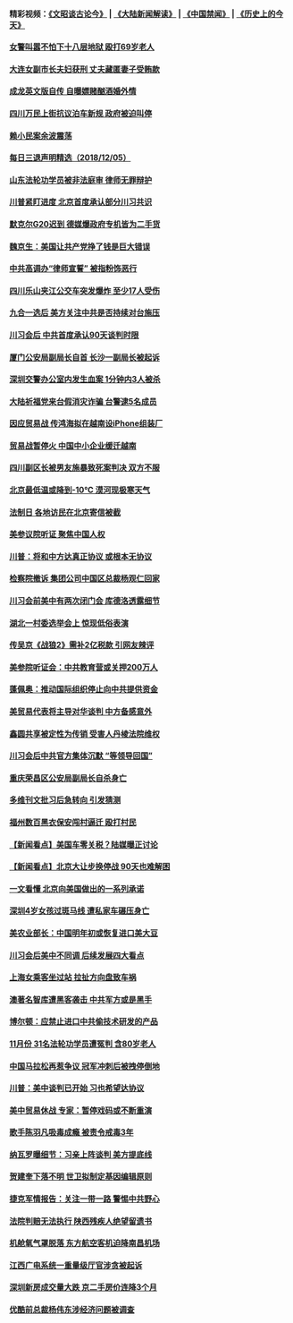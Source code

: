 #### 精彩视频：[《文昭谈古论今》](https://github.com/gfw-breaker/wenzhao/blob/master/README.md?t=12051831) | [《大陆新闻解读》](https://github.com/gfw-breaker/ntdtv-comedy/blob/master/README.md?t=12051831) | [《中国禁闻》](https://github.com/gfw-breaker/ntdtv-news/blob/master/README.md?t=12051831) | [《历史上的今天》](https://github.com/gfw-breaker/today-in-history/blob/master/README.md?t=12051831) 

#### [女警叫嚣不怕下十八层地狱 殴打69岁老人](../pages/nsc413/n10892706.md?t=12051831) 

#### [大连女副市长夫妇获刑 丈夫藏匿妻子受贿款](../pages/nsc413/n10891176.md?t=12051831) 

#### [成龙英文版自传 自曝嫖赌酗酒婚外情](../pages/nsc413/n10893146.md?t=12051831) 

#### [四川万民上街抗议泊车新规 政府被迫叫停](../pages/nsc413/n10893192.md?t=12051831) 

#### [赖小民案余波震荡](../pages/nsc413/n10891551.md?t=12051831) 

#### [每日三退声明精选（2018/12/05）](../pages/nsc413/n10893201.md?t=12051831) 

#### [山东法轮功学员被非法庭审 律师无罪辩护](../pages/nsc413/n10892956.md?t=12051831) 

#### [川普紧盯进度 北京首度承认部分川习共识](../pages/nsc413/n10893089.md?t=12051831) 

#### [默克尔G20迟到 德媒爆政府专机皆为二手货](../pages/nsc413/n10892503.md?t=12051831) 

#### [魏京生：美国让共产党挣了钱是巨大错误](../pages/nsc413/n10892972.md?t=12051831) 

#### [中共高调办“律师宣誓” 被指粉饰恶行](../pages/nsc413/n10892900.md?t=12051831) 

#### [四川乐山夹江公交车突发爆炸 至少17人受伤](../pages/nsc413/n10892934.md?t=12051831) 

#### [九合一选后 美方关注中共是否持续对台施压](../pages/nsc413/n10892746.md?t=12051831) 

#### [川习会后 中共首度承认90天谈判时限](../pages/nsc413/n10891819.md?t=12051831) 

#### [厦门公安局副局长自首 长沙一副局长被起诉](../pages/nsc413/n10892681.md?t=12051831) 

#### [深圳交警办公室内发生血案 1分钟内3人被杀](../pages/nsc413/n10892416.md?t=12051831) 


#### [大陆祈福党来台假消灾诈骗 台警逮5名成员](../pages/nsc413/n10892593.md?t=12051831) 

#### [因应贸易战 传鸿海拟在越南设iPhone组装厂](../pages/nsc413/n10892563.md?t=12051831) 

#### [贸易战暂停火 中国中小企业缓迁越南](../pages/nsc413/n10892300.md?t=12051831) 

#### [四川副区长被男友施暴致死案判决 双方不服](../pages/nsc413/n10891734.md?t=12051831) 

#### [北京最低温或降到-10℃ 漠河现极寒天气](../pages/nsc413/n10892090.md?t=12051831) 

#### [法制日 各地访民在北京寄信被截](../pages/nsc413/n10891878.md?t=12051831) 

#### [美参议院听证 聚焦中国人权](../pages/nsc413/n10891702.md?t=12051831) 

#### [川普：将和中方达真正协议 或根本无协议](../pages/nsc413/n10891907.md?t=12051831) 

#### [检察院撤诉 集团公司中国区总裁杨观仁回家](../pages/nsc413/n10890824.md?t=12051831) 

#### [川习会前美中有两次闭门会 库德洛透露细节](../pages/nsc413/n10891771.md?t=12051831) 

#### [湖北一村委选举会上 惊现低俗表演](../pages/nsc413/n10891667.md?t=12051831) 

#### [传吴京《战狼2》需补2亿税款 引网友辣评](../pages/nsc413/n10891535.md?t=12051831) 

#### [美参院听证会：中共教育营或关押200万人](../pages/nsc413/n10891133.md?t=12051831) 

#### [蓬佩奥：推动国际组织停止向中共提供资金](../pages/nsc413/n10891425.md?t=12051831) 

#### [美贸易代表将主导对华谈判 中方备感意外](../pages/nsc413/n10891328.md?t=12051831) 

#### [鑫圆共享被定性为传销 受害人丹棱法院维权](../pages/nsc413/n10890992.md?t=12051831) 

#### [川习会后中共官方集体沉默 “等领导回国”](../pages/nsc413/n10891144.md?t=12051831) 

#### [重庆荣昌区公安局副局长自杀身亡](../pages/nsc413/n10885588.md?t=12051831) 

#### [多维刊文批习后急转向 引发猜测](../pages/nsc413/n10891152.md?t=12051831) 

#### [福州数百黑衣保安闯村逼迁 殴打村民](../pages/nsc413/n10891150.md?t=12051831) 

#### [【新闻看点】美国车零关税？陆媒曝正讨论](../pages/nsc413/n10891056.md?t=12051831) 

#### [【新闻看点】北京大让步换停战 90天也难解困](../pages/nsc413/n10890889.md?t=12051831) 

#### [一文看懂 北京向美国做出的一系列承诺](../pages/nsc413/n10890887.md?t=12051831) 

#### [深圳4岁女孩过斑马线 遭私家车碾压身亡](../pages/nsc413/n10891120.md?t=12051831) 

#### [美农业部长：中国明年初或恢复进口美大豆](../pages/nsc413/n10891124.md?t=12051831) 

#### [川习会后美中不同调 后续发展四大看点](../pages/nsc413/n10891067.md?t=12051831) 

#### [上海女乘客坐过站 拉扯方向盘致车祸](../pages/nsc413/n10890918.md?t=12051831) 

#### [澳著名智库遭黑客袭击 中共军方或是黑手](../pages/nsc413/n10891020.md?t=12051831) 

#### [博尔顿：应禁止进口中共偷技术研发的产品](../pages/nsc413/n10891001.md?t=12051831) 

#### [11月份 31名法轮功学员遭冤判 含80岁老人](../pages/nsc413/n10890441.md?t=12051831) 

#### [中国马拉松再惹争议 冠军冲刺后被拽停倒地](../pages/nsc413/n10890751.md?t=12051831) 

#### [川普：美中谈判已开始 习也希望达协议](../pages/nsc413/n10890945.md?t=12051831) 

#### [美中贸易休战 专家：暂停戏码或不断重演](../pages/nsc413/n10890923.md?t=12051831) 

#### [歌手陈羽凡吸毒成瘾 被责令戒毒3年](../pages/nsc413/n10890868.md?t=12051831) 

#### [纳瓦罗曝细节：习亲上阵谈判 美方提底线](../pages/nsc413/n10890893.md?t=12051831) 


#### [贺建奎下落不明 世卫拟制定基因编辑原则](../pages/nsc413/n10890257.md?t=12051831) 

#### [捷克军情报告：关注一带一路 警惕中共野心](../pages/nsc413/n10889972.md?t=12051831) 

#### [法院判赔无法执行 陕西残疾人绝望留遗书](../pages/nsc413/n10890622.md?t=12051831) 

#### [机舱氧气罩脱落 东方航空客机迫降南昌机场](../pages/nsc413/n10890270.md?t=12051831) 

#### [江西广电系统一重量级厅官涉贪被起诉](../pages/nsc413/n10890402.md?t=12051831) 

#### [深圳新房成交量大跌 京二手房价连降3个月](../pages/nsc413/n10890197.md?t=12051831) 

#### [优酷前总裁杨伟东涉经济问题被调查](../pages/nsc413/n10890309.md?t=12051831) 

